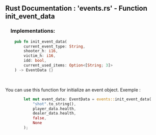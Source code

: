 ## Rust Documentation : 'events.rs' - Function init_event_data

### &emsp;**Implementations:**

```rust 
    pub fn init_event_data(
        current_event_type: String,
        shooter_h: i16, 
        victim_h: i16, 
        idd: bool, 
        current_used_items: Option<[String; 3]>
    ) -> EventData {}
```
<br/>

You can use this function for initialize an event object. Exemple :
```rust
        let mut event_data: EventData = events::init_event_data(
            "shot".to_string(),
            player_data.health,
            dealer_data.health,
            false,
            None
        );
```